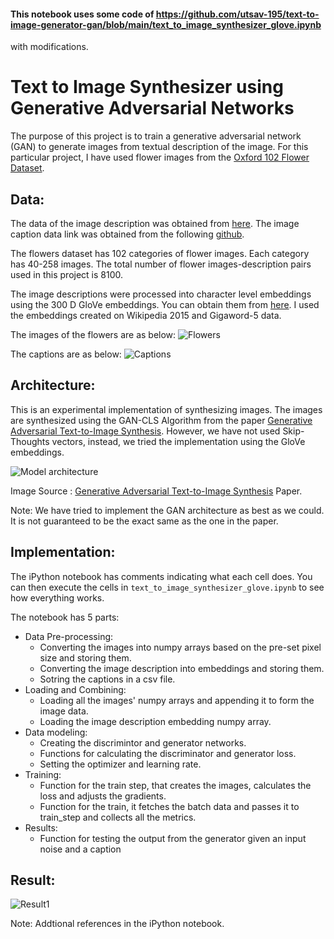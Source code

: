 #### This notebook uses some code of https://github.com/utsav-195/text-to-image-generator-gan/blob/main/text_to_image_synthesizer_glove.ipynb
with modifications.


# Text to Image Synthesizer using Generative Adversarial Networks
The purpose of this project is to train a generative adversarial network (GAN) to generate images from textual description of the image.
For this particular project, I have used flower images from the [Oxford 102 Flower Dataset](https://www.robots.ox.ac.uk/~vgg/data/flowers/102/index.html).

## Data:
The data of the image description was obtained from [here](https://drive.google.com/file/d/0B0ywwgffWnLLcms2WWJQRFNSWXM/view).
The image caption data link was obtained from the following [github](https://github.com/zsdonghao/text-to-image).

The flowers dataset has 102 categories of flower images. Each category has 40-258 images.
The total number of flower images-description pairs used in this project is 8100.

The image descriptions were processed into character level embeddings using the 300 D GloVe embeddings. You can obtain them from [here](https://nlp.stanford.edu/projects/glove/).
I used the embeddings created on Wikipedia 2015 and Gigaword-5 data.

The images of the flowers are as below:
![Flowers](screenshots/Capture2.PNG?raw=true)

The captions are as below:
![Captions](screenshots/Capture1.PNG?raw=true)

## Architecture:
This is an experimental implementation of synthesizing images. The images are synthesized using the GAN-CLS Algorithm from the paper [Generative Adversarial Text-to-Image Synthesis](http://arxiv.org/abs/1605.05396). However, we have not used Skip-Thoughts vectors, instead, we tried the implementation using the GloVe embeddings.

![Model architecture](screenshots/Capture4.jpg)

Image Source : [Generative Adversarial Text-to-Image Synthesis](http://arxiv.org/abs/1605.05396) Paper.

Note: We have tried to implement the GAN architecture as best as we could. It is not guaranteed to be the exact same as the one in the paper.

## Implementation:
The iPython notebook has comments indicating what each cell does.
You can then execute the cells in `text_to_image_synthesizer_glove.ipynb` to see how everything works.

The notebook has 5 parts:
- Data Pre-processing:
    - Converting the images into numpy arrays based on the pre-set pixel size and storing them.
    - Converting the image description into embeddings and storing them.
    - Sotring the captions in a csv file.
- Loading and Combining:
    - Loading all the images' numpy arrays and appending it to form the image data.
    - Loading the image description embedding numpy array.
- Data modeling:
    - Creating the discrimintor and generator networks.
    - Functions for calculating the discriminator and generator loss.
    - Setting the optimizer and learning rate.
- Training:
    - Function for the train step, that creates the images, calculates the loss and adjusts the gradients.
    - Function for the train, it fetches the batch data and passes it to train_step and collects all the metrics.
- Results:
    - Function for testing the output from the generator given an input noise and a caption

## Result:
![Result1](screenshots/Capture3.PNG?raw=true)

Note: Addtional references in the iPython notebook.
